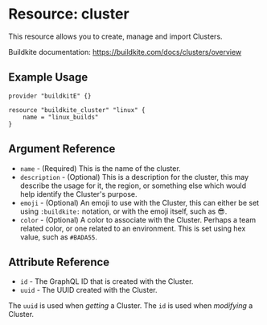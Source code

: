 # Resource: cluster

This resource allows you to create, manage and import Clusters.

Buildkite documentation: https://buildkite.com/docs/clusters/overview

## Example Usage

```hcl
provider "buildkitE" {}

resource "buildkite_cluster" "linux" {
    name = "linux_builds"
}
```

## Argument Reference

* `name` - (Required) This is the name of the cluster.
* `description` - (Optional) This is a description for the cluster, this may describe the usage for it, the region, or something else which would help identify the Cluster's purpose.
* `emoji` - (Optional) An emoji to use with the Cluster, this can either be set using `:buildkite:` notation, or with the emoji itself, such as 😎.
* `color` - (Optional) A color to associate with the Cluster. Perhaps a team related color, or one related to an environment. This is set using hex value, such as `#BADA55`.

## Attribute Reference

* `id` - The GraphQL ID that is created with the Cluster.
* `uuid` - The UUID created with the Cluster.

The `uuid` is used when *getting* a Cluster. The `id` is used when *modifying* a Cluster.   

